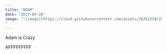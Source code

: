 ```yaml
---
title: "ADAM"
date: "2017-04-20"
image: "![image](https://cloud.githubusercontent.com/assets/26351550/25250058/ca182c18-25d9-11e7-8b25-96f021d1cc23.png)
"
---
```


Adam is Crazy

AFFFFFFFFF
